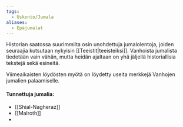 ```yaml
---
tags:
  - Uskonto/Jumala
aliases:
  - Epäjumalat
---
```


Historian saatossa suurimmilta osin unohdettuja jumalolentoja, joiden seuraajia kutsutaan nykyisin [[Teeistit|teeisteiksi]]. Vanhoista jumalista tiedetään vain vähän, mutta heidän ajaltaan on yhä jäljellä historiallisia tekstejä sekä esineitä.

Viimeaikaisten löydösten myötä on löydetty useita merkkejä Vanhojen jumalien palaamiselle.


#### Tunnettuja jumalia:
- [[Shial-Nagheraz]]
- [[Malroth]]
- 